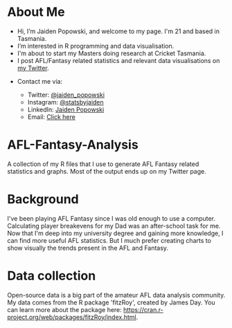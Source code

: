 # About Me
- Hi, I’m Jaiden Popowski, and welcome to my page. I'm 21 and based in Tasmania.
- I’m interested in R programming and data visualisation.
- I'm about to start my Masters doing research at Cricket Tasmania.
- I post AFL/Fantasy related statistics and relevant data visualisations on <a href="https://twitter.com/jaiden_popowski">my Twitter</a>.

<ul class="roman">
 <li>Contact me via:</li>
 <ul class="square">
  <li>Twitter: <a href="https://twitter.com/jaiden_popowski">@jaiden_popowski</a></li>
  <li>Instagram: <a href="https://www.instagram.com/statsbyjaiden/">@statsbyjaiden</a></li>
  <li>LinkedIn: <a href="https://www.linkedin.com/in/jaiden-popowski-b71003236">Jaiden Popowski</a></li>
  <li>Email: <a href="https://mail.google.com/mail/?view=cm&to=jaidenstats@gmail.com&su=Enquiry from Github">Click here</a></li>
 </ul>
 </li>
</ul>

# AFL-Fantasy-Analysis
A collection of my R files that I use to generate AFL Fantasy related statistics and graphs. Most of the output ends up on my Twitter page.

# Background
I've been playing AFL Fantasy since I was old enough to use a computer. Calculating player breakevens for my Dad was an after-school task for me. Now that I'm deep into my university degree and gaining more knowledge, I can find more useful AFL statistics. But I much prefer creating charts to show visually the trends present in the AFL and Fantasy.

# Data collection
Open-source data is a big part of the amateur AFL data analysis community. My data comes from the R package 'fitzRoy', created by James Day. You can learn more about the package here: https://cran.r-project.org/web/packages/fitzRoy/index.html.
